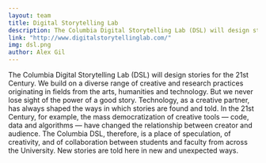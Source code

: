 ```yaml
---
layout: team
title: Digital Storytelling Lab
description: The Columbia Digital Storytelling Lab (DSL) will design stories for the 21st Century.
link: "http://www.digitalstorytellinglab.com/" 
img: dsl.png
author: Alex Gil
---
```


The Columbia Digital Storytelling Lab (DSL) will design stories for the 21st Century. We build on a diverse range of creative and research practices originating in fields from the arts, humanities and technology. But we never lose sight of the power of a good story. Technology, as a creative partner, has always shaped the ways in which stories are found and told. In the 21st Century, for example, the mass democratization of creative tools — code, data and algorithms — have changed the relationship between creator and audience. The Columbia DSL, therefore, is a place of speculation, of creativity, and of collaboration between students and faculty from across the University. New stories are told here in new and unexpected ways.